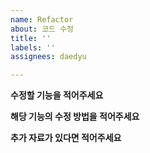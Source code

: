 ```yaml
---
name: Refactor
about: 코드 수정
title: ''
labels: ''
assignees: daedyu

---
```


**수정할 기능을 적어주세요**
>

**해당 기능의 수정 방법을 적어주세요**
>

**추가 자료가 있다면 적어주세요**
>
